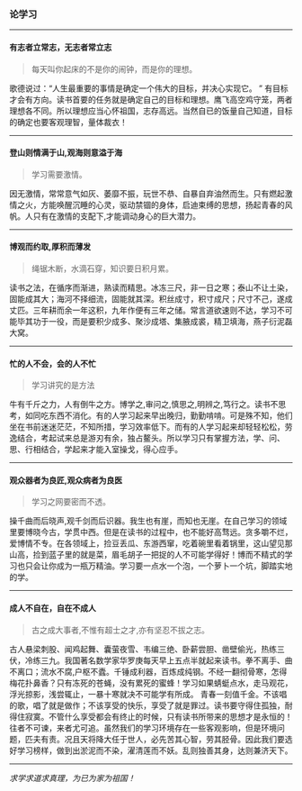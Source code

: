 ### 论学习

---
#### 有志者立常志，无志者常立志
>	每天叫你起床的不是你的闹钟，而是你的理想。

歌德说过：“人生最重要的事情是确定一个伟大的目标，并决心实现它。 ” 有目标才会有方向。读书首要的任务就是确定自己的目标和理想。鹰飞高空鸡守笼，两者理想各不同。所以理想应当心怀祖国，志存高远。当然自已的饭量自己知道，目标的确定也要客观理智，量体裁衣！

---
#### 登山则情满于山,观海则意溢于海
>	学习需要激情。

因无激情，常常意气如灰、萎靡不振，玩世不恭、自暴自弃油然而生。只有燃起激情之火，方能唤醒沉睡的心灵，驱动禁锢的身体，启迪束缚的思想，扬起青春的风帆。人只有在激情的支配下,才能调动身心的巨大潜力。

---
#### 博观而约取,厚积而薄发
>	绳锯木断，水滴石穿，知识要日积月累。

读书之法，在循序而渐进，熟读而精思。冰冻三尺，非一日之寒；泰山不让土染，固能成其大；海河不择细流，固能就其深。积丝成寸，积寸成尺；尺寸不己，遂成丈匹。三年耕而余一年这积，九年作便有三年之储。常言道欲速则不达，学习不可能毕其功于一役，而是要积少成多、聚沙成塔、集腋成裘，精卫填海，燕子衍泥磊大窝。

---
#### 忙的人不会，会的人不忙
>	学习讲究的是方法

牛有千斤之力，人有倒牛之方。博学之,审问之,慎思之,明辨之,笃行之。读书不思考，如同吃东西不消化。有的人学习起来早出晚归，勤勤啃啃。可是殊不知，他们坐在书前迷迷茫茫，不知所措，学习效率低下。而有的人学习起来却轻轻松松，劳逸结合，考起试来总是游刃有余，独占鳌头。所以学习只有掌握方法，学、问、思、行相结合，学起来才能入室操戈，得心应手。

---
#### 观众器者为良匠,观众病者为良医
>	学习之网要密而不透。

操千曲而后晓声,观千剑而后识器。我生也有崖，而知也无崖。在自己学习的领域里要博晓今古，学贯中西。但是在读书的过程中，也不能好高骛远。贪多嚼不烂，爱博情不专。在各领域上，捡豆丢瓜、东游西窜，吃着碗里看着锅里，这山望见那山高，捡到蓝子里的就是菜，眉毛胡子一把捉的人不可能学得好！博而不精式的学习也只会让你成为一瓶万精油。学习要一点水一个泡，一个萝卜一个坑，脚踏实地的学。

---
#### 成人不自在，自在不成人
>	古之成大事者,不惟有超士之才,亦有坚忍不拔之志。

古人悬梁刺股、闻鸡起舞、囊萤夜雪、韦编三绝、卧薪尝胆、凿壁偷光，热练三伏，冷练三九。我国著名数学家华罗庚每天早上五点半就起来读书。拳不离手、曲不离口；流水不腐,户枢不蠹。千锤成利器，百炼成纯钢。不经一翻彻骨寒，怎得梅花扑鼻香？只有冻死的苍蝇，没有累死的蜜蜂！学习如果蜻蜓点水，走马观花，浮光掠影，浅尝辄止，一暴十寒就决不可能学有所成。
青春一刻值千金。不该唱的歌，唱了就是做作；不该享受的快乐，享受了就是罪过。读书要守得住孤独，耐得住寂寞。不管什么享受都会有终止的时候，只有读书所带来的思想才是永恒的！
往者不可谏，来者尤可追。虽然我们的学习环境存在一些客观影响，但是环境问题，匹夫有责。况且天将降大任于世人，必先苦其心智，劳其胫骨。因此我们要选好学习榜样，做到出淤泥而不染，濯清莲而不妖。乱则独善其身，达则兼济天下。

---
*求学求道求真理，为已为家为祖国！*